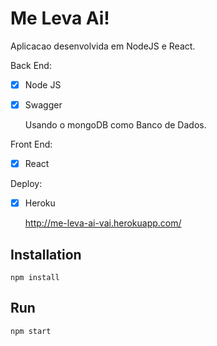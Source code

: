 # Me Leva Ai!

Aplicacao desenvolvida em NodeJS e React.

Back End: <p>
  - [x] Node JS <p>
  - [x] Swagger <p>
    
    Usando o mongoDB como Banco de Dados.
    
Front End: <p>
  - [x] React <p>

Deploy: <p>
  - [x] Heroku <p> 
http://me-leva-ai-vai.herokuapp.com/


## Installation
```
npm install
```
## Run 
```
npm start
```

